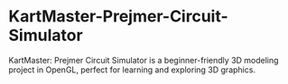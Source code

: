 # KartMaster-Prejmer-Circuit-Simulator
KartMaster: Prejmer Circuit Simulator is a beginner-friendly 3D modeling project in OpenGL, perfect for learning and exploring 3D graphics.
